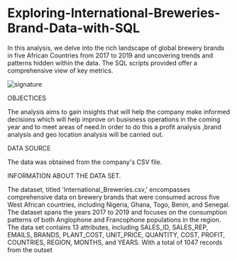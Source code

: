 # Exploring-International-Breweries-Brand-Data-with-SQL
 In this analysis, we delve into the rich landscape of global brewery brands in five  African Countries from 2017 to 2019 and  uncovering trends and patterns hidden within the data. The SQL scripts provided offer a comprehensive view of key metrics.

![signature](https://github.com/OlakunleOlatunji15/Exploring-International-Breweries-Brand-Data-with-SQL/assets/150837291/79210e1e-1fc1-4470-a106-c9f3485499d9)

OBJECTICES

The analysis aims to gain insights that will help the company make  informed decisions which will help  improve on busisness operations in the coming year and to meet areas of need.In order to do this a profit analysis ,brand analysis and geo location analysis will be carried out.


DATA SOURCE 

The data was obtained from the company's CSV file.


INFORMATION ABOUT THE DATA SET.

The dataset, titled 'International_Breweries.csv,' encompasses comprehensive data on brewery brands that were consumed across five West African countries, including Nigeria, Ghana, Togo, Benin, and Senegal. The dataset spans the years 2017 to 2019 and focuses on the consumption patterns of both Anglophone and Francophone populations in the region.
The data set contains 13 attributes, including SALES_ID, SALES_REP, EMAILS, BRANDS, PLANT_COST, UNIT_PRICE, QUANTITY, COST, PROFIT, COUNTRIES, REGION, MONTHS, and YEARS. With a total of 1047 records from the outset





